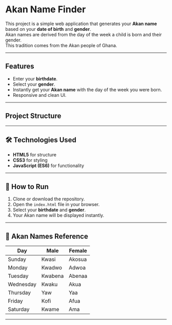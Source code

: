 # Akan Name Finder

This project is a simple web application that generates your **Akan name** based on your **date of birth** and **gender**.  
Akan names are derived from the day of the week a child is born and their gender.  
This tradition comes from the Akan people of Ghana.

---

## Features
- Enter your **birthdate**.
- Select your **gender**.
- Instantly get your **Akan name** with the day of the week you were born.
- Responsive and clean UI.

---

##  Project Structure

---

## 🛠️ Technologies Used
- **HTML5** for structure
- **CSS3** for styling
- **JavaScript (ES6)** for functionality

---

## 🚀 How to Run
1. Clone or download the repository.
2. Open the `index.html` file in your browser.
3. Select your **birthdate** and **gender**.
4. Your Akan name will be displayed instantly.

---

## 📖 Akan Names Reference
| Day       | Male    | Female   |
|-----------|---------|----------|
| Sunday    | Kwasi   | Akosua   |
| Monday    | Kwadwo  | Adwoa    |
| Tuesday   | Kwabena | Abenaa   |
| Wednesday | Kwaku   | Akua     |
| Thursday  | Yaw     | Yaa      |
| Friday    | Kofi    | Afua     |
| Saturday  | Kwame   | Ama      |

---

